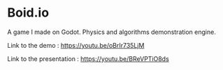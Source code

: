 # Boid.io
A game I made on Godot. Physics and algorithms demonstration engine.

Link to the demo : https://youtu.be/oBrIr735LjM

Link to the presentation : https://youtu.be/BReVPTiO8ds
